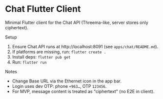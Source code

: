 # Chat Flutter Client

Minimal Flutter client for the Chat API (Threema-like, server stores only ciphertext).

Setup
1) Ensure Chat API runs at http://localhost:8091 (see `apps/chat/README.md`).
2) If platforms are missing, run: `flutter create .`
3) Install deps: `flutter pub get`
4) Run: `flutter run`

Notes
- Change Base URL via the Ethernet icon in the app bar.
- Login uses dev OTP: phone `+963…`, OTP `123456`.
- For MVP, message content is treated as "ciphertext" (no E2E in client).
